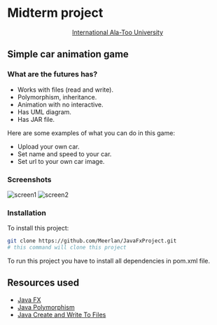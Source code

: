 # Midterm project
<p align="center">
  <a href="http://alatoo.edu.kg/#gsc.tab=0">
    International Ala-Too University<br/>
  </a>
</p>

## Simple car animation game 

### What are the futures has?

- Works with files (read and write).
- Polymorphism, inheritance.
- Animation with no interactive.
- Has UML diagram.
- Has JAR file.

Here are some examples of what you can do in this game:

- Upload your own car.
- Set name and speed to your car.
- Set url to your own car image.

### Screenshots
![screen1](https://i.imgur.com/4pWUUYr.png)
![screen2](https://i.imgur.com/gxN5ZxC.png)

### Installation

To install this project:

```bash
git clone https://github.com/Meerlan/JavaFxProject.git 
# this command will clone this project
```

To run this project you have to install all dependencies in pom.xml file.
## Resources used

- [Java FX](https://openjfx.io/)
- [Java Polymorphism](https://www.w3schools.com/java/java_polymorphism.asp)
- [Java Create and Write To Files](https://www.w3schools.com/java/java_files_create.asp)
